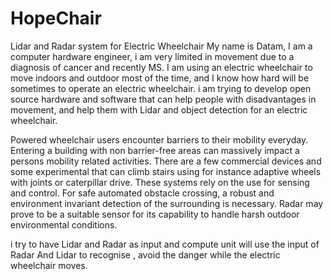 # HopeChair
Lidar and Radar system for Electric Wheelchair
My name is Datam, I am a computer hardware engineer, i am very limited in movement due to a diagnosis of cancer and recently MS.
I am using an electric wheelchair to move indoors and outdoor most of the time, and I know how hard will be sometimes to operate an electric wheelchair.
i am trying to develop open source hardware and software that can help people with disadvantages in movement, and help them with Lidar and object detection for an 
electric wheelchair.

Powered wheelchair users encounter barriers to their mobility everyday. 
Entering a building with non barrier-free areas can massively impact a persons mobility related activities. 
There are a few commercial devices and some experimental that can climb stairs using for instance adaptive wheels with joints or caterpillar drive. 
These systems rely on the use for sensing and control. 
For safe automated obstacle crossing, a robust and environment invariant detection of the surrounding is necessary. 
Radar may prove to be a suitable sensor for its capability to handle harsh outdoor environmental conditions.

i try to have Lidar and Radar as input and compute unit will use the input of Radar And Lidar to recognise , avoid the danger while the electric wheelchair moves.
